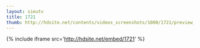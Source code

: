```yaml
---
layout: sieutv
title: 1721
thumb: http://hdsite.net/contents/videos_screenshots/1000/1721/preview_360p.mp4.jpg
---
```

{% include iframe src='http://hdsite.net/embed/1721' %}
 
